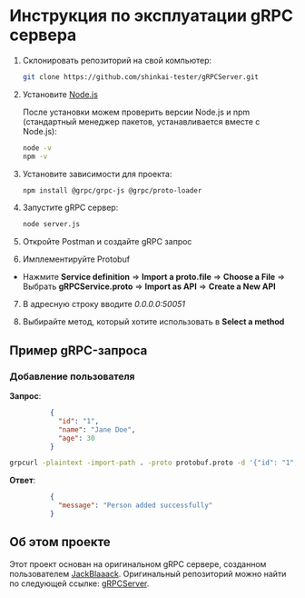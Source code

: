 # Инструкция по эксплуатации gRPC сервера

1. Склонировать репозиторий на свой компьютер:
   ```bash
   git clone https://github.com/shinkai-tester/gRPCServer.git
   ```
2. Установите [Node.js](https://nodejs.org/en/download/prebuilt-binaries)

   После установки можем проверить версии Node.js и npm (стандартный менеджер пакетов, устанавливается вместе с Node.js):
   
   ```bash
   node -v
   npm -v
   ```

3. Установите зависимости для проекта:
   ```bash
   npm install @grpc/grpc-js @grpc/proto-loader
   ```
   
4. Запустите gRPC сервер:
   ```bash
   node server.js
   ```

5. Откройте Postman и создайте gRPC запрос


6. Имплементируйте Protobuf


- Нажмите **Service definition** => **Import a proto.file** => **Choose a File** => Выбрать **gRPCService.proto** => **Import as API** => **Create a New API**


7. В адресную строку вводите *0.0.0.0:50051*


8. Выбирайте метод, который хотите использовать в **Select a method**

## Пример gRPC-запроса

### Добавление пользователя

**Запрос**:
```json
          {
            "id": "1",
            "name": "Jane Doe",
            "age": 30
          }
```

```bash
grpcurl -plaintext -import-path . -proto protobuf.proto -d '{"id": "1", "name": "Jane Doe", "age": 30}' localhost:50051 peoplePackage.PeopleService/AddPerson
```

**Ответ**:
```json
          {
            "message": "Person added successfully"
          }
```

## Об этом проекте

Этот проект основан на оригинальном gRPC сервере, созданном пользователем [JackBlaaack](https://github.com/JackBlaaack). Оригинальный репозиторий можно найти по следующей ссылке: [gRPCServer](https://github.com/JackBlaaack/gRPCServer).


